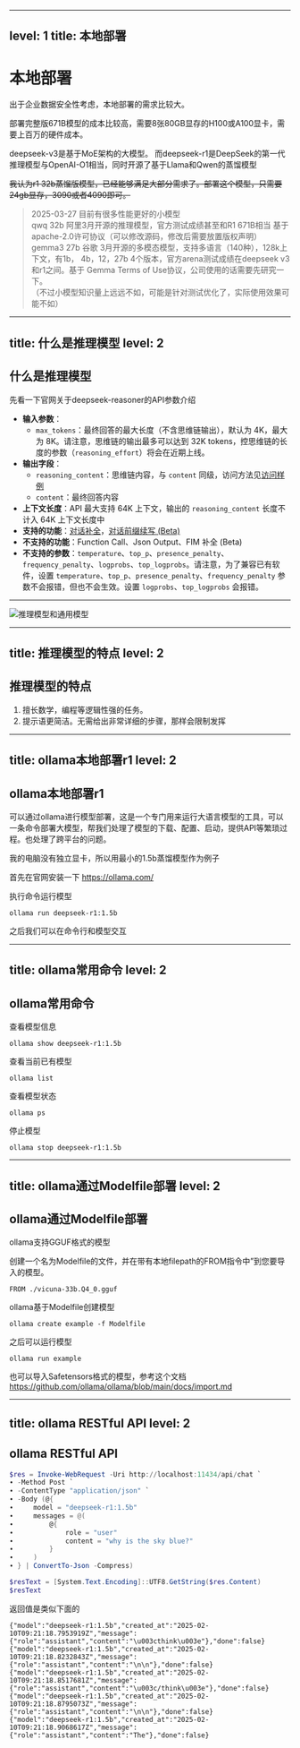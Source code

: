 
---
level: 1
title: 本地部署
---

# 本地部署

出于企业数据安全性考虑，本地部署的需求比较大。  

部署完整版671B模型的成本比较高，需要8张80GB显存的H100或A100显卡，需要上百万的硬件成本。

deepseek-v3是基于MoE架构的大模型。
而deepseek-r1是DeepSeek的第一代推理模型与OpenAI-O1相当，同时开源了基于Llama和Qwen的蒸馏模型

~~我认为r1 32b蒸馏版模型，已经能够满足大部分需求了。部署这个模型，只需要24gb显存，3090或者4090即可。~~
> 2025-03-27  目前有很多性能更好的小模型  
> qwq 32b 阿里3月开源的推理模型，官方测试成绩甚至和R1 671B相当  基于apache-2.0许可协议（可以修改源码，修改后需要放置版权声明）
> gemma3 27b 谷歌 3月开源的多模态模型，支持多语言（140种），128k上下文，有1b， 4b，12，27b 4个版本，官方arena测试成绩在deepseek v3和r1之间。基于 Gemma Terms of Use协议，公司使用的话需要先研究一下。  
> （不过小模型知识量上远远不如，可能是针对测试优化了，实际使用效果可能不如）  

---
title: 什么是推理模型
level: 2
---

## 什么是推理模型

先看一下官网关于deepseek-reasoner的API参数介绍

- **输入参数**：
  - `max_tokens`：最终回答的最大长度（不含思维链输出），默认为 4K，最大为 8K。请注意，思维链的输出最多可以达到 32K tokens，控思维链的长度的参数（`reasoning_effort`）将会在近期上线。
- **输出字段**：
  - `reasoning_content`：思维链内容，与 `content` 同级，访问方法见[访问样例](https://api-docs.deepseek.com/zh-cn/guides/reasoning_model#访问样例)
  - `content`：最终回答内容
- **上下文长度**：API 最大支持 64K 上下文，输出的 `reasoning_content` 长度不计入 64K 上下文长度中
- **支持的功能**：[对话补全](https://api-docs.deepseek.com/zh-cn/api/create-chat-completion)，[对话前缀续写 (Beta)](https://api-docs.deepseek.com/zh-cn/guides/chat_prefix_completion)
- **不支持的功能**：Function Call、Json Output、FIM 补全 (Beta)
- **不支持的参数**：`temperature`、`top_p`、`presence_penalty`、`frequency_penalty`、`logprobs`、`top_logprobs`。请注意，为了兼容已有软件，设置 `temperature`、`top_p`、`presence_penalty`、`frequency_penalty` 参数不会报错，但也不会生效。设置 `logprobs`、`top_logprobs` 会报错。

---

![推理模型和通用模型](/assets/ai/infermodel_compare.png)

---
title: 推理模型的特点
level: 2
---

## 推理模型的特点

1. 擅长数学，编程等逻辑性强的任务。
2. 提示语更简洁。无需给出非常详细的步骤，那样会限制发挥

---
title: ollama本地部署r1
level: 2
---

## ollama本地部署r1

可以通过ollama进行模型部署，这是一个专门用来运行大语言模型的工具，可以一条命令部署大模型，帮我们处理了模型的下载、配置、启动，提供API等繁琐过程。也处理了跨平台的问题。

我的电脑没有独立显卡，所以用最小的1.5b蒸馏模型作为例子

首先在官网安装一下 https://ollama.com/  

执行命令运行模型

```shell
ollama run deepseek-r1:1.5b
```

之后我们可以在命令行和模型交互

---
title: ollama常用命令
level: 2
---

## ollama常用命令

查看模型信息

```shell
ollama show deepseek-r1:1.5b
```

查看当前已有模型

```shell
ollama list
```

查看模型状态

```shell
ollama ps
```

停止模型

```shell
ollama stop deepseek-r1:1.5b
```

---
title: ollama通过Modelfile部署
level: 2
---

## ollama通过Modelfile部署

ollama支持GGUF格式的模型  

创建一个名为Modelfile的文件，并在带有本地filepath的FROM指令中”到您要导入的模型。

```
FROM ./vicuna-33b.Q4_0.gguf
```

ollama基于Modelfile创建模型

```shell
ollama create example -f Modelfile
```

之后可以运行模型

```
ollama run example
```

也可以导入Safetensors格式的模型，参考这个文档 https://github.com/ollama/ollama/blob/main/docs/import.md

---
title: ollama RESTful API
level: 2
---

## ollama RESTful API

```powershell
$res = Invoke-WebRequest -Uri http://localhost:11434/api/chat `
∙ -Method Post `
∙ -ContentType "application/json" `
∙ -Body (@{
∙     model = "deepseek-r1:1.5b"
∙     messages = @(
∙         @{
∙             role = "user"
∙             content = "why is the sky blue?"
∙         }
∙     )
∙ } | ConvertTo-Json -Compress)

$resText = [System.Text.Encoding]::UTF8.GetString($res.Content)
$resText
```

返回值是类似下面的

```
{"model":"deepseek-r1:1.5b","created_at":"2025-02-10T09:21:18.7953919Z","message":{"role":"assistant","content":"\u003cthink\u003e"},"done":false}
{"model":"deepseek-r1:1.5b","created_at":"2025-02-10T09:21:18.8232843Z","message":{"role":"assistant","content":"\n\n"},"done":false}
{"model":"deepseek-r1:1.5b","created_at":"2025-02-10T09:21:18.8517681Z","message":{"role":"assistant","content":"\u003c/think\u003e"},"done":false}
{"model":"deepseek-r1:1.5b","created_at":"2025-02-10T09:21:18.8795073Z","message":{"role":"assistant","content":"\n\n"},"done":false}
{"model":"deepseek-r1:1.5b","created_at":"2025-02-10T09:21:18.9068617Z","message":{"role":"assistant","content":"The"},"done":false}
```
